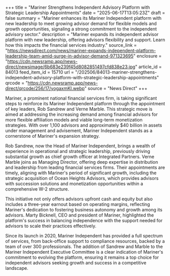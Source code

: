 +++
title = "Mariner Strengthens Independent Advisory Platform with Strategic Leadership Appointments"
date = "2025-06-17T13:05:23Z"
draft = false
summary = "Mariner enhances its Mariner Independent platform with new leadership to meet growing advisor demand for flexible models and growth opportunities, signaling a strong commitment to the independent advisory sector."
description = "Mariner expands its independent advisor platform with new leadership, offering advisors flexibility and support. Learn how this impacts the financial services industry."
source_link = "https://newsdirect.com/news/mariner-expands-independent-platform-leadership-team-amid-surge-in-advisor-demand-971323695"
enclosure = "https://cdn.newsramp.app/news-direct/newsimage/6b683e239f45d8082851497cfd838e23.jpg"
article_id = 84013
feed_item_id = 15710
url = "/202506/84013-mariner-strengthens-independent-advisory-platform-with-strategic-leadership-appointments"
qrcode = "https://cdn.newsramp.app/news-direct/qrcode/256/17/yogaxmKI.webp"
source = "News Direct"
+++

<p>Mariner, a prominent national financial services firm, is taking significant steps to reinforce its Mariner Independent platform through the appointment of key leaders, Rob Sandrew and Verne Marble. This strategic move is aimed at addressing the increasing demand among financial advisors for more flexible affiliation models and viable long-term monetization strategies. With over 1,100 advisors and approximately $40 billion in assets under management and advisement, Mariner Independent stands as a cornerstone of Mariner's expansion strategy.</p><p>Rob Sandrew, now the Head of Mariner Independent, brings a wealth of experience in operational and strategic leadership, previously driving substantial growth as chief growth officer at Integrated Partners. Verne Marble joins as Managing Director, offering deep expertise in distribution and leadership from leading financial services firms. Their appointments are timely, aligning with Mariner's period of significant growth, including the strategic acquisition of Ocean Heights Advisors, which provides advisors with succession solutions and monetization opportunities within a comprehensive W-2 structure.</p><p>This initiative not only offers advisors upfront cash and equity but also includes a three-year earnout based on operating margins, reflecting Mariner's dedication to fostering business autonomy and growth among its advisors. Marty Bicknell, CEO and president of Mariner, highlighted the platform's success in balancing independence with the support needed for advisors to scale their practices effectively.</p><p>Since its launch in 2020, Mariner Independent has provided a full spectrum of services, from back-office support to compliance resources, backed by a team of over 300 professionals. The addition of Sandrew and Marble to the Mariner Independent Executive Committee is a clear indication of Mariner's commitment to evolving the platform, ensuring it remains a top choice for independent advisors seeking growth and success in a competitive landscape.</p>
